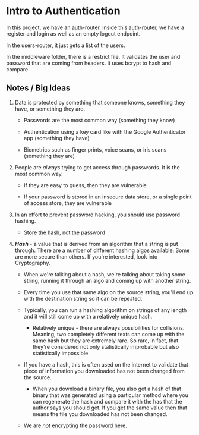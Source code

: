 # Intro to Authentication
In this project, we have an auth-router. Inside this auth-router, we have a register and login as well as an empty logout endpoint.

In the users-router, it just gets a list of the users. 

In the middleware folder, there is a restrict file. It validates the user and password that are coming from headers. It uses bcrypt to hash and compare.

## Notes / Big Ideas

1. Data is protected by something that someone knows, something they have, or something they are. 
    
    * Passwords are the most common way (something they know)

    * Authentication using a key card like with the Google Authenticator app (something they have)

    * Biometrics such as finger prints, voice scans, or iris scans (something they are)

2. People are _always_ trying to get access through passwords. It is the most common way. 

    * If they are easy to guess, then they are vulnerable

    * If your password is stored in an insecure data store, or a single point of access store, they are vulnerable

3. In an effort to prevent password hacking, you should use password hashing. 

    * Store the hash, not the password

4. **_Hash_** - a value that is derived from an algorithm that a string is put through.  There are a number of different hashing algos available. Some are more secure than others. If you're interested, look into Cryptography.

    * When we're talking about a hash, we're talking about taking some string, running it through an algo and coming up with another string. 

    * Every time you use that same algo on the source string, you'll end up with the destination string so it can be repeated. 

    * Typically, you can run a hashing algorithm on strings of any length and it will still come up with a relatively unique hash.

        * Relatively unique - there are always possibilities for collisions. Meaning, two completely different texts can come up with the same hash but they are extremely rare. So rare, in fact, that they're considered not only statistically improbable but also statistically impossible.

    * If you have a hash, this is often used on the internet to validate that piece of information you downloaded has not been changed from the source.

        * When you download a binary file, you also get a hash of that binary that was generated using a particular method where you can regenerate the hash and compare it with the has that the author says you should get. If you get the same value then that means the file you downloaded has not been changed. 

    * We are _not_ encrypting the password here. 